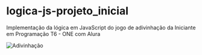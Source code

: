 # logica-js-projeto_inicial
 Implementação da lógica em JavaScript do jogo de adivinhação da Iniciante em Programação T6 - ONE com Alura

![Adivinhação](https://github.com/Fonsecach/logica-js-projeto_inicial/assets/113487188/4c4d6e91-5d76-4140-8db7-a0e92103b03a)

